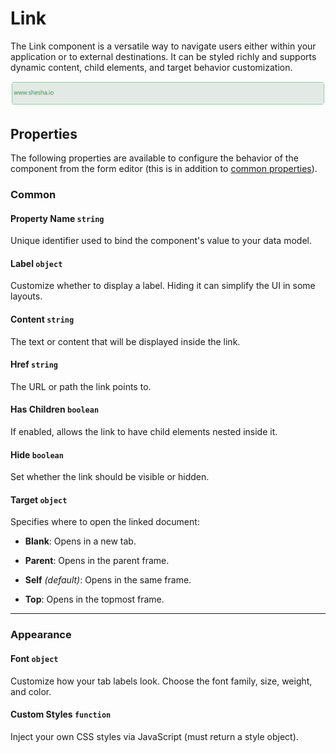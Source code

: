 # Link

The Link component is a versatile way to navigate users either within your application or to external destinations. It can be styled richly and supports dynamic content, child elements, and target behavior customization.

![Image](../data-display/images/link1.png)

## Properties

The following properties are available to configure the behavior of the component from the form editor (this is in addition to [common properties](/docs/front-end-basics/form-components/common-component-properties)).

### Common

#### **Property Name** ``string``

Unique identifier used to bind the component's value to your data model.

#### **Label** ``object``

Customize whether to display a label. Hiding it can simplify the UI in some layouts.

#### **Content** ``string``

The text or content that will be displayed inside the link.

#### **Href** ``string``

The URL or path the link points to.

#### **Has Children** ``boolean``

If enabled, allows the link to have child elements nested inside it.

#### **Hide** ``boolean``

Set whether the link should be visible or hidden.

#### **Target** ``object``

Specifies where to open the linked document:

- **Blank**: Opens in a new tab.

- **Parent**: Opens in the parent frame.

- **Self** *(default)*: Opens in the same frame.

- **Top**: Opens in the topmost frame.

___

### Appearance

#### **Font** ``object`` 

Customize how your tab labels look. Choose the font family, size, weight, and color.

####  **Custom Styles** ``function``

Inject your own CSS styles via JavaScript (must return a style object).

